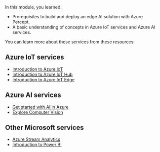 In this module, you learned: 

- Prerequisites to build and deploy an edge AI solution with Azure Percept.
- A basic understanding of concepts in Azure IoT services and Azure AI services.

You can learn more about these services from these resources:

## Azure IoT services

- [Introduction to Azure IoT](/learn/modules/introduction-iot/)
- [Introduction to Azure IoT Hub](/learn/modules/introduction-to-iot-hub/)
- [Introduction to Azure IoT Edge](/learn/modules/introduction-iot-edge/)  

## Azure AI services

- [Get started with AI in Azure](/learn/modules/get-started-ai-fundamentals/)
- [Explore Computer Vision](/learn/paths/explore-computer-vision-microsoft-azure/) 

## Other Microsoft services

- [Azure Stream Analytics](/learn/paths/implement-data-streaming-with-asa/)
- [Introduction to Power BI](/learn/modules/introduction-power-bi/)
